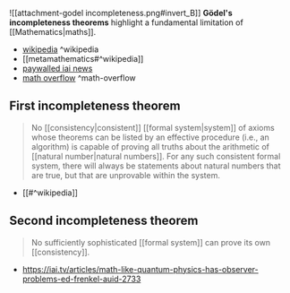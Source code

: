 ![[attachment-godel incompleteness.png#invert_B]]
**Gödel's incompleteness theorems** highlight a fundamental limitation of [[Mathematics|maths]].

- [wikipedia](https://en.wikipedia.org/wiki/G%C3%B6del%27s_incompleteness_theorems) ^wikipedia
- [[metamathematics#^wikipedia]]
- [paywalled iai news](https://iai.tv/articles/most-truths-cannot-be-expressed-in-language-auid-2335)
- [math overflow](https://mathoverflow.net/questions/405805/why-do-people-say-g%C3%B6dels-sentence-is-true-when-it-is-true-in-some-models-but-fa) ^math-overflow

## First incompleteness theorem

>No [[consistency|consistent]] [[formal system|system]] of axioms whose theorems can be listed by an effective procedure (i.e., an algorithm) is capable of proving all truths about the arithmetic of [[natural number|natural numbers]]. For any such consistent formal system, there will always be statements about natural numbers that are true, but that are unprovable within the system.
- [[#^wikipedia]]

## Second incompleteness theorem

>No sufficiently sophisticated [[formal system]] can prove its own [[consistency]].
- https://iai.tv/articles/math-like-quantum-physics-has-observer-problems-ed-frenkel-auid-2733